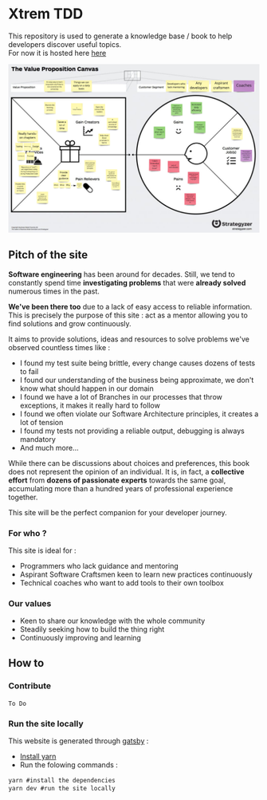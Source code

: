 # Xtrem TDD
This repository is used to generate a knowledge base / book to help developers discover useful topics.  
For now it is hosted here [here](https://xtrem-tdd.netlify.app/)

![Value proposition canvas](static/images/value-proposition-canvas.jpg)

## Pitch of the site
**Software engineering** has been around for decades.
Still, we tend to constantly spend time **investigating problems** that were **already solved** numerous times in the past.

**We've been there too** due to a lack of easy access to reliable information. This is precisely the purpose of this site : act as a mentor allowing you to find solutions and grow continuously.

It aims to provide solutions, ideas and resources to solve problems we've observed countless times like :
- I found my test suite being brittle, every change causes dozens of tests to fail
- I found our understanding of the business being approximate, we don't know what should happen in our domain
- I found we have a lot of Branches in our processes that throw exceptions, it makes it really hard to follow
- I found we often violate our Software Architecture principles, it creates a lot of tension
- I found my tests not providing a reliable output, debugging is always mandatory
- And much more...

While there can be discussions about choices and preferences, this book does not represent the opinion of an individual.
It is, in fact, a **collective effort** from **dozens of passionate experts** towards the same goal, accumulating more than a hundred years of professional experience together.

This site will be the perfect companion for your developer journey.

### For who ?
This site is ideal for :
- Programmers who lack guidance and mentoring
- Aspirant Software Craftsmen keen to learn new practices continuously
- Technical coaches who want to add tools to their own toolbox

### Our values
- Keen to share our knowledge with the whole community
- Steadily seeking how to build the thing right
- Continuously improving and learning

## How to
### Contribute
`To Do`

### Run the site locally
This website is generated through [gatsby](https://www.gatsbyjs.com/) :
- [Install yarn](https://classic.yarnpkg.com/lang/en/docs/install/) 
- Run the folowing commands :
```shell
yarn #install the dependencies
yarn dev #run the site locally
```